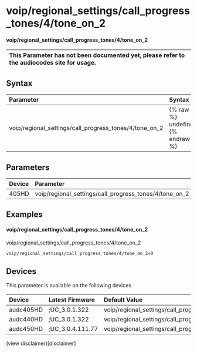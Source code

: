 ﻿---
description: voip/regional_settings/call_progress_tones/4/tone_on_2
search: false
---

# voip/regional_settings/call_progress_tones/4/tone_on_2

#### voip/regional_settings/call_progress_tones/4/tone_on_2


| This Parameter has not been documented yet, please refer to the audiocodes site for usage.  |
| :--- |

## Syntax
| Parameter | Syntax |
| :--- | :--- |
|voip/regional_settings/call_progress_tones/4/tone_on_2 | {% raw %} undefined {% endraw %} |

## Parameters
|Device|Parameter|value|Description|
|:---|:---|:---|:---|
| 405HD | voip/regional_settings/call_progress_tones/4/tone_on_2 |  |  |

## Examples
#### voip/regional_settings/call_progress_tones/4/tone_on_2

voip/regional_settings/call_progress_tones/4/tone_on_2

```
voip/regional_settings/call_progress_tones/4/tone_on_2=0
```

## Devices
This parameter is available on the following devices

| Device | Latest Firmware | Default Value |
|:---|:---|:---|
| audc405HD | ;UC_3.0.1.322 | voip/regional_settings/call_progress_tones/4/tone_on_2=0 
| audc440HD | ;UC_3.0.1.322 | voip/regional_settings/call_progress_tones/4/tone_on_2=0 
| audc450HD | ;UC_3.0.4.111.77 | voip/regional_settings/call_progress_tones/4/tone_on_2=0 

(view disclaimer)[disclaimer]

